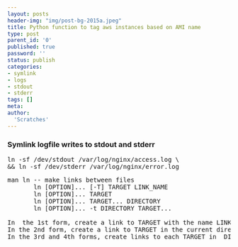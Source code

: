 ```yaml
---
layout: posts
header-img: "img/post-bg-2015a.jpeg"
title: Python function to tag aws instances based on AMI name
type: post
parent_id: '0'
published: true
password: ''
status: publish
categories:
- symlink
- logs
- stdout
- stderr
tags: []
meta:
author:
  'Scratches'
---
```

### Symlink logfile writes to stdout and stderr
<pre>
ln -sf /dev/stdout /var/log/nginx/access.log \
&& ln -sf /dev/stderr /var/log/nginx/error.log
</pre>

<pre>
man ln -- make links between files
       ln [OPTION]... [-T] TARGET LINK_NAME
       ln [OPTION]... TARGET
       ln [OPTION]... TARGET... DIRECTORY
       ln [OPTION]... -t DIRECTORY TARGET...

In  the 1st form, create a link to TARGET with the name LINK_NAME.  
In the 2nd form, create a link to TARGET in the current directory.  
In the 3rd and 4th forms, create links to each TARGET in  DIRECTORY. 
</pre>